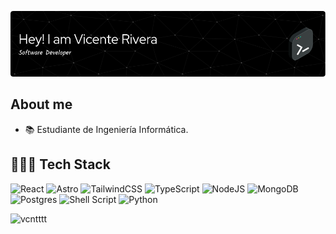 ![GitHub Logo](github-header-image.png)

## About me

- 📚 Estudiante de Ingeniería Informática.
<!-- - 🔭 I’m currently working on [url-shortener](https://github.com/vcntttt/url-shortener) -->

<!-- - 🌱 Actualmente estoy aprendiendo **NextJS** -->
<!-- - 👨‍💻 All of my projects are available at [portfolio.link](portfolio.link) -->

## 🧑🏻‍💻 Tech Stack

![React](https://img.shields.io/badge/react-%2320232a.svg?style=for-the-badge&logo=react&logoColor=%2361DAFB)
![Astro](https://img.shields.io/badge/astro-%232C2052.svg?style=for-the-badge&logo=astro&logoColor=white)
![TailwindCSS](https://img.shields.io/badge/tailwindcss-%2338B2AC.svg?style=for-the-badge&logo=tailwind-css&logoColor=white)
![TypeScript](https://img.shields.io/badge/typescript-%23007ACC.svg?style=for-the-badge&logo=typescript&logoColor=white)
![NodeJS](https://img.shields.io/badge/node.js-6DA55F?style=for-the-badge&logo=node.js&logoColor=white)
![MongoDB](https://img.shields.io/badge/MongoDB-%234ea94b.svg?style=for-the-badge&logo=mongodb&logoColor=white)
![Postgres](https://img.shields.io/badge/postgres-%23316192.svg?style=for-the-badge&logo=postgresql&logoColor=white)
![Shell Script](https://img.shields.io/badge/bash-%23121011.svg?style=for-the-badge&logo=gnu-bash&logoColor=white)
![Python](https://img.shields.io/badge/python-3670A0?style=for-the-badge&logo=python&logoColor=ffdd54)

<img src="https://github-readme-stats.vercel.app/api/top-langs?username=vcntttt&show_icons=true&locale=en&layout=compact" alt="vcntttt"/>

<!-- Profile views counter
<p align="left"> <img src="https://komarev.com/ghpvc/?username=vcntttt&label=Profile%20views&color=0e75b6&style=flat" alt="vcntttt" /> </p> -->

<!-- medallas
<p align="left"> <a href="https://github.com/ryo-ma/github-profile-trophy"><img src="https://github-profile-trophy.vercel.app/?username=vcntttt" alt="vcntttt" /></a> </p>
-->

<!-- github stats
<p>&nbsp;<img align="center" src="https://github-readme-stats.vercel.app/api?username=vcntttt&show_icons=true&locale=en" alt="vcntttt" /></p> -->

<!-- racha
<p><img align="center" src="https://github-readme-streak-stats.herokuapp.com/?user=vcntttt&" alt="vcntttt" /></p> -->
